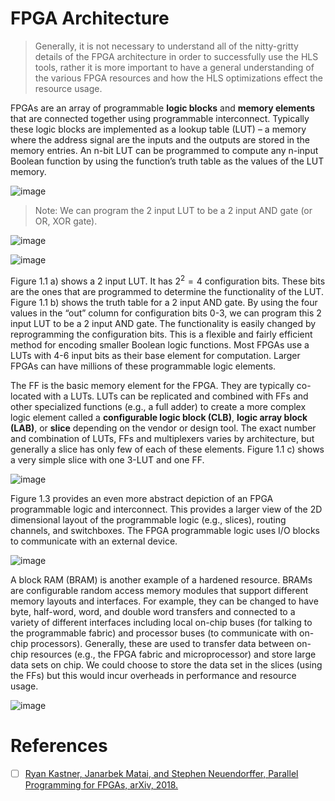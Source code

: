

# FPGA Architecture

> Generally, it is not necessary to understand all of the nitty-gritty details of the FPGA architecture in order to successfully use the HLS tools, rather it is more important to have a general understanding of the various FPGA resources and how the HLS optimizations effect the resource usage.

FPGAs are an array of programmable **logic blocks** and **memory elements** that are connected together using programmable interconnect. Typically these logic blocks are implemented as a lookup table (LUT) – a memory where the address signal are the inputs and the outputs are stored in the memory entries. An n-bit LUT can be programmed to compute any n-input Boolean function by using the function’s truth table as the values of the LUT memory.


![image](https://github.com/hcysky/FPGA/assets/64795241/b94217d0-da56-4eb3-a5c3-ddec7ed7d2a9)


> Note: We can program the 2 input LUT to be a 2 input AND gate (or OR, XOR gate).

![image](https://github.com/hcysky/FPGA/assets/64795241/0c3553eb-6fba-49c8-902a-a4bb89a0753e)

![image](https://github.com/hcysky/FPGA/assets/64795241/4431bebb-318c-466a-bf87-535b21501222)

Figure 1.1 a) shows a 2 input LUT. It has $2^2 = 4$ configuration bits. These bits are the ones that
are programmed to determine the functionality of the LUT. Figure 1.1 b) shows the truth table
for a 2 input AND gate. By using the four values in the “out” column for configuration bits 0-3,
we can program this 2 input LUT to be a 2 input AND gate. The functionality is easily changed
by reprogramming the configuration bits. This is a flexible and fairly efficient method for encoding
smaller Boolean logic functions. Most FPGAs use a LUTs with 4-6 input bits as their base element
for computation. Larger FPGAs can have millions of these programmable logic elements.

The FF is the basic memory element for the FPGA. They are typically co-located with a LUTs. LUTs can be replicated and combined with FFs and other specialized functions (e.g., a full adder) to create a more complex logic element called a **configurable logic block (CLB)**, **logic array block (LAB)**, or **slice** depending on the vendor or design tool. The exact number and combination of LUTs, FFs and multiplexers varies by architecture, but generally a slice has only few of each of these elements. Figure 1.1 c) shows a very simple slice with one 3-LUT and one FF.

![image](https://github.com/hcysky/FPGA/assets/64795241/e12d71df-9df5-4e9b-94ca-18e9eaf8a25f)

Figure 1.3 provides an even more abstract depiction of an FPGA programmable logic and interconnect. This provides a larger view of the 2D dimensional layout of the programmable logic (e.g., slices), routing channels, and switchboxes. The FPGA programmable logic uses I/O blocks to communicate with an external device.


![image](https://github.com/hcysky/FPGA/assets/64795241/eabb76f4-7bce-4525-9177-88cc3d80c378)

A block RAM (BRAM) is another example of a hardened resource. BRAMs are configurable random access memory modules that support different memory layouts and interfaces. For example, they can be changed to have byte, half-word, word, and double word transfers and connected to a variety of different interfaces including local on-chip buses (for talking to the programmable fabric) and processor buses (to communicate with on-chip processors). Generally, these are used to transfer data between on-chip resources (e.g., the FPGA fabric and microprocessor) and store large data sets on chip. We could choose to store the data set in the slices (using the FFs) but this would incur overheads in performance and resource usage.

![image](https://github.com/hcysky/FPGA/assets/64795241/a376627b-41a8-475a-bf64-ae4282c1888c)











# References

- [ ] [Ryan Kastner, Janarbek Matai, and Stephen Neuendorffer, Parallel Programming for FPGAs, arXiv, 2018.](https://github.com/hcysky/FPGA/blob/master/Vitis/Documents/ECE%206775-High-Level%20Digital%20Design%20Automation-Fall%202023/Parallel%20Programming%20for%20FPGAs.pdf)



